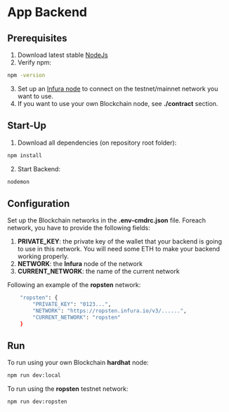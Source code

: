 # App Backend #



## Prerequisites ##



1. Download latest stable [NodeJs](https://nodejs.org/it/)
2. Verify npm:
```bash
npm -version
```
3. Set up an [Infura node](https://infura.io/) to connect on the testnet/mainnet network you want to use.
4. If you want to use your own Blockchain node, see **./contract** section. 


## Start-Up ##



1. Download all dependencies (on repository root folder):
```bash
npm install
```
2. Start Backend:
```bash
nodemon
```




## Configuration ##



Set up the Blockchain networks in the **.env-cmdrc.json** file. Foreach network, you have to provide the following fields:
1. **PRIVATE_KEY**: the private key of the wallet that your backend is going to use in this network. You will need some ETH to make your backend working properly.
2. **NETWORK**: the **Infura** node of the network
3. **CURRENT_NETWORK**: the name of the current network

Following an example of the **ropsten** network:
```bash
    "ropsten": {
        "PRIVATE_KEY": "0123...",
        "NETWORK": "https://ropsten.infura.io/v3/......",
        "CURRENT_NETWORK": "ropsten"
    }
```


## Run ##


To run using your own Blockchain **hardhat** node:
```bash
npm run dev:local
```
To run using the **ropsten** testnet network:
```bash
npm run dev:ropsten
```
